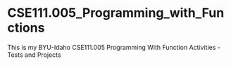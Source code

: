 # CSE111.005_Programming_with_Functions
This is my BYU-Idaho CSE111.005 Programming With Function Activities - Tests and Projects

